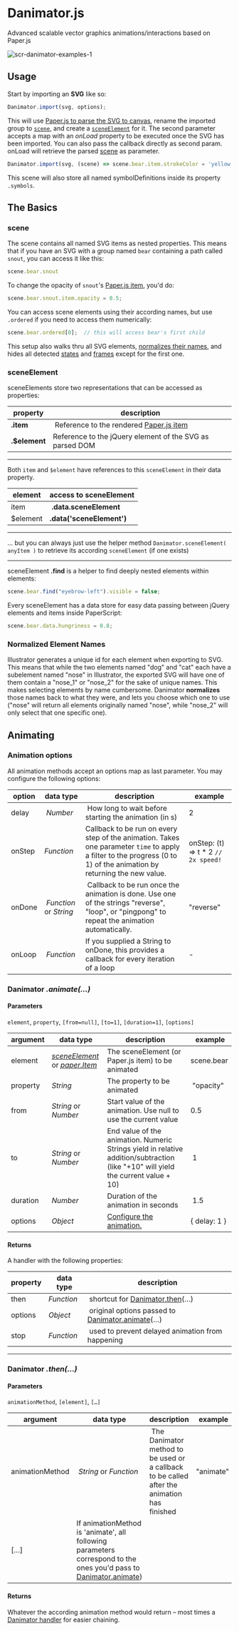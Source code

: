 # Danimator.js
Advanced scalable vector graphics animations/interactions based on Paper.js

![scr-danimator-examples-1](https://user-images.githubusercontent.com/8395474/27254790-489d37b6-5390-11e7-89e2-8a3765e140e5.gif)

## Usage

Start by importing an **SVG** like so:
```js
Danimator.import(svg, options);
```
This will use [Paper.js to parse the SVG to canvas](http://paperjs.org/reference/project/#importsvg-svg), rename the imported group to [`scene`](#scene), and create a [`sceneElement`](#sceneelement) for it. The second parameter accepts a map with an _onLoad_ property to be executed once the SVG has been imported. You can also pass the callback directly as second param. onLoad will retrieve the parsed [scene](#scene) as parameter.
```js
Danimator.import(svg, (scene) => scene.bear.item.strokeColor = 'yellow');
```
This scene will also store all named symbolDefinitions inside its property `.symbols`.

## The Basics

### scene
The scene contains all named SVG items as nested properties.
This means that if you have an SVG with a group named `bear` containing a path called `snout`, you can access it like this: 
```js
scene.bear.snout
```
To change the opacity of `snout`'s [Paper.js item](http://paperjs.org/reference/item/), you'd do:
```js
scene.bear.snout.item.opacity = 0.5;
```
You can access scene elements using their according names, but use `.ordered` if you need to access them numerically:
```js
scene.bear.ordered[0];  // this will access bear's first child
```
This setup also walks thru all SVG elements, [normalizes their names](#normalized-element-names), and hides all detected [states](#states) and [frames](#frames) except for the first one.


### sceneElement
sceneElements store two representations that can be accessed as properties:

property | description
-|-
**.item** | Reference to the rendered [Paper.js item](http://paperjs.org/reference/item/)
**.$element** | Reference to the jQuery element of the SVG as parsed DOM

____
Both `item` and `$element` have references to this `sceneElement` in their data property.

element | access to sceneElement
-|-
item | **.data.sceneElement**
$element | **.data('sceneElement')**

____
… but you can always just use the helper method `Danimator.sceneElement( anyItem )` to retrieve its according `sceneElement` (if one exists)
____

sceneElement **.find** is a helper to find deeply nested elements within elements:
 ```js
scene.bear.find("eyebrow-left").visible = false;
```

Every sceneElement has a data store for easy data passing between jQuery elements and items inside PaperScript:
```js
scene.bear.data.hungriness = 0.8;
```


### Normalized Element Names
Illustrator generates a unique id for each element when exporting to SVG. This means that while the two elements named "dog" and "cat" each have a subelement named "nose" in Illustrator, the exported SVG will have one of them contain a "nose_1" or "nose_2" for the sake of unique names. This makes selecting elements by name cumbersome. Danimator **normalizes** those names back to what they were, and lets you choose which one to use ("nose" will return all elements originally named "nose", while "nose_2" will only select that one specific one).

## Animating

### Animation options
All animation methods accept an options map as last parameter. You may configure the following options:

option | data type | description | example
-|-|-|-
delay | _Number_ | How long to wait before starting the animation (in s) | 2
onStep | _Function_ | Callback to be run on every step of the animation. Takes one parameter `time` to apply a filter to the progress (0 to 1) of the animation by returning the new value. | onStep: (t) => t * 2 	      	`// 2x speed!`
onDone | _Function_ or _String_ | Callback to be run once the animation is done. Use one of the strings "reverse", "loop", or "pingpong" to repeat the animation automatically. | "reverse"
onLoop | _Function_ | If you supplied a String to onDone, this provides a callback for every iteration of a loop | -

### Danimator _.animate(…)_
#### Parameters
`element`, `property`, `[from=null]`, `[to=1]`, `[duration=1]`, `[options]`

argument | data type | description | example
-|-|-|-
element | [_sceneElement_](#sceneelement) or [_paper.Item_](http://paperjs.org/reference/item/) | The sceneElement (or Paper.js item) to be animated | scene.bear
property | _String_| The property to be animated | "opacity"
from | _String_ or _Number_| Start value of the animation. Use null to use the current value | 0.5
to | _String_ or _Number_ | End value of the animation. Numeric Strings yield in relative addition/subtraction (like "+10" will yield the current value + 10) | 1
duration | _Number_ | Duration of the animation in seconds | 1.5
options | _Object_ | [Configure the animation.](#animation-options) | { delay: 1 }

#### Returns
A handler with the following properties:

property | data type | description
-|-|-
then | _Function_ | shortcut for [Danimator.then](#danimator-then)(…)
options | _Object_ | original options passed to [Danimator.animate](#danimator-animate)(…)
stop | _Function_ | used to prevent delayed animation from happening
___

### Danimator _.then(…)_
#### Parameters
`animationMethod`, `[element]`, `[…]`

argument | data type | description | example
-|-|-|-
animationMethod | _String_ or _Function_ | The Danimator method to be used or a callback to be called after the animation has finished | "animate"
[…] | If animationMethod is 'animate', all following parameters correspond to the ones you'd pass to [Danimator.animate](#danimator-animate))

#### Returns
Whatever the according animation method would return – most times a [Danimator handler](#returns) for easier chaining.
